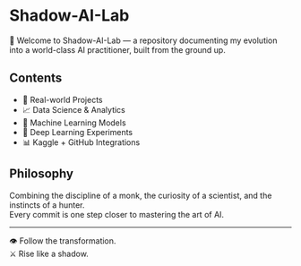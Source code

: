 # Shadow-AI-Lab

🧠 Welcome to Shadow-AI-Lab — a repository documenting my evolution into a world-class AI practitioner, built from the ground up.

## Contents
- 📁 Real-world Projects
- 📈 Data Science & Analytics
- 🧪 Machine Learning Models
- 🧠 Deep Learning Experiments
- 📊 Kaggle + GitHub Integrations

## Philosophy
Combining the discipline of a monk, the curiosity of a scientist, and the instincts of a hunter.  
Every commit is one step closer to mastering the art of AI.

---

👁️ Follow the transformation.  
⚔️ Rise like a shadow.

